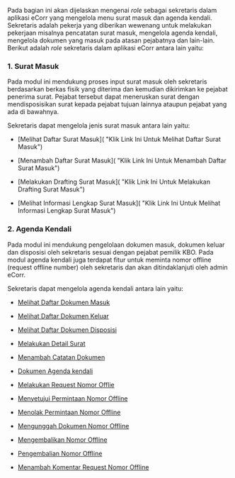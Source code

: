 Pada bagian ini akan dijelaskan mengenai _role_ sebagai sekretaris dalam aplikasi eCorr yang mengelola menu surat masuk dan 
agenda kendali. Sekretaris adalah pekerja yang diberikan wewenang untuk melakukan pekerjaan misalnya pencatatan surat masuk, 
mengelola agenda kendali, mengelola dokumen yang masuk pada atasan pejabatnya dan lain-lain. Berikut adalah _role_ sekretaris
dalam aplikasi eCorr antara lain yaitu:

### 1. Surat Masuk

Pada modul ini mendukung proses input surat masuk oleh sekretaris berdasarkan berkas fisik yang diterima dan kemudian 
dikirimkan ke pejabat penerima surat. Pejabat tersebut dapat meneruskan surat dengan mendisposisikan surat kepada pejabat 
tujuan lainnya ataupun pejabat yang ada di bawahnya.

Sekretaris dapat mengelola jenis surat masuk antara lain yaitu:

- [Melihat Daftar Surat Masuk]( "Klik Link Ini Untuk Melihat Daftar Surat Masuk")

- [Menambah Daftar Surat Masuk]( "Klik Link Ini Untuk Menambah Daftar Surat Masuk")

- [Melakukan Drafting Surat Masuk]( "Klik Link Ini Untuk Melakukan Drafting Surat Masuk")

- [Melihat Informasi Lengkap Surat Masuk]( "Klik Link Ini Untuk Melihat Informasi Lengkap Surat Masuk")


### 2. Agenda Kendali

Pada modul ini mendukung pengelolaan dokumen masuk, dokumen keluar dan disposisi oleh sekretaris sesuai dengan pejabat pemilik KBO. Pada modul agenda kendali juga terdapat fitur untuk meminta nomor offline (request offline number) oleh sekretaris dan akan ditindaklanjuti oleh admin eCorr.

Sekretaris dapat mengelola agenda kendali antara lain yaitu:

- [Melihat Daftar Dokumen Masuk](https://docs.oficioo.id/Categories/f4e57290-e6b5-4f7b-a02b-21d91f81ff0f/sekretaris#!/Posts/f4e57290-e6b5-4f7b-a02b-21d91f81ff0f/agenda-kendali/a7ad04c2a44d41e9bbff13d3ae6b4511 "Klik Link Ini Untuk Melihat Daftar Dokumen Masuk")

- [Melihat Daftar Dokumen Keluar](https://docs.oficioo.id/Categories/f4e57290-e6b5-4f7b-a02b-21d91f81ff0f/sekretaris#!/Posts/f4e57290-e6b5-4f7b-a02b-21d91f81ff0f/agenda-kendali/bbdb5c11e68249589d4819c6d8ee3854 "Klik Link Ini Untuk Melihat Daftar Dokumen Keluar")

- [Melihat Daftar Dokumen Disposisi](https://docs.oficioo.id/Categories/f4e57290-e6b5-4f7b-a02b-21d91f81ff0f/sekretaris#!/Posts/f4e57290-e6b5-4f7b-a02b-21d91f81ff0f/agenda-kendali/f2de3f48137e4a4f9c856e3aca5ac7d4 "Klik Link Ini Untuk Melihat Daftar Dokumen Disposisi")

- [Melakukan Detail Surat](https://docs.oficioo.id/Categories/f4e57290-e6b5-4f7b-a02b-21d91f81ff0f/sekretaris#!/Posts/f4e57290-e6b5-4f7b-a02b-21d91f81ff0f/agenda-kendali/335973e88704437bb114c216b92bfd96 "Klik Link Ini Untuk Melakukan Detail Surat")

- [Menambah Catatan Dokumen](https://docs.oficioo.id/Categories/f4e57290-e6b5-4f7b-a02b-21d91f81ff0f/sekretaris#!/Posts/f4e57290-e6b5-4f7b-a02b-21d91f81ff0f/agenda-kendali/c38fbeb5c8554436aa2c5a2f5b7a377a "Klik Link Ini Untuk Menambah Catatan Dokumen")

- [Dokumen Agenda kendali](https://docs.oficioo.id/Categories/f4e57290-e6b5-4f7b-a02b-21d91f81ff0f/sekretaris#!/Posts/f4e57290-e6b5-4f7b-a02b-21d91f81ff0f/agenda-kendali/227a1c3e151a4c89b48df6345a44c094 "Klik Link Ini Untuk Mencetak Dokumen Agenda kendali")

- [Melakukan Request Nomor Offlie](https://docs.oficioo.id/Categories/f4e57290-e6b5-4f7b-a02b-21d91f81ff0f/sekretaris#!/Posts/f4e57290-e6b5-4f7b-a02b-21d91f81ff0f/agenda-kendali/e464d73ce4e0448a812f9e82e835aa2a "Klik Link Ini Untuk Melakukan Request Nomor Offlie")

- [Menyetujui Permintaan Nomor Offline](https://docs.oficioo.id/Categories/f4e57290-e6b5-4f7b-a02b-21d91f81ff0f/sekretaris#!/Posts/f4e57290-e6b5-4f7b-a02b-21d91f81ff0f/agenda-kendali/9549d838da8b4baaa896203a1f961ccf "Klik Link Ini Untuk Menyetujui Permintaan Nomor Offline")

- [Menolak Permintaan Nomor Offline](https://docs.oficioo.id/Categories/f4e57290-e6b5-4f7b-a02b-21d91f81ff0f/sekretaris#!/Posts/f4e57290-e6b5-4f7b-a02b-21d91f81ff0f/agenda-kendali/e6961403d5074987a6ff72ab21fc185b "Klik Link Ini Untuk Menolak Permintaan Nomor Offline")

- [Mengunggah Dokumen Nomor Offline](https://docs.oficioo.id/Categories/f4e57290-e6b5-4f7b-a02b-21d91f81ff0f/sekretaris#!/Posts/f4e57290-e6b5-4f7b-a02b-21d91f81ff0f/agenda-kendali/0d85dd6f2893443987efc26f2227db55 "Klik Link Ini Untuk Mengunggah Dokumen Nomor Offline")

- [Mengembalikan Nomor Offline](https://docs.oficioo.id/Categories/f4e57290-e6b5-4f7b-a02b-21d91f81ff0f/sekretaris#!/Posts/f4e57290-e6b5-4f7b-a02b-21d91f81ff0f/agenda-kendali/d63ef3c33600489e8ecc78458580fe2a "Klik Link Ini Untuk Mengembalikan Nomor Offline")

- [Pengembalian Nomor Offline](https://docs.oficioo.id/Categories/f4e57290-e6b5-4f7b-a02b-21d91f81ff0f/sekretaris#!/Posts/f4e57290-e6b5-4f7b-a02b-21d91f81ff0f/agenda-kendali/3ca599feed5541ed9c5c7698d65186b3 "Klik Link Ini Untuk Menyetujui Pengembalian Nomor Offline")

- [Menambah Komentar Request Nomor Offline](https://docs.oficioo.id/Categories/f4e57290-e6b5-4f7b-a02b-21d91f81ff0f/sekretaris#!/Posts/f4e57290-e6b5-4f7b-a02b-21d91f81ff0f/agenda-kendali/ed1dd24930574cea80170251d196ce33 "Klik Link Ini Untuk Menambah Komentar Request Nomor Offline")
